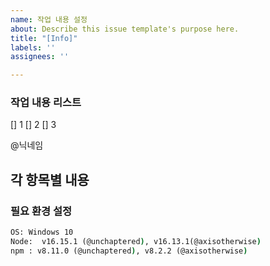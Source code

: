 ```yaml
---
name: 작업 내용 설정
about: Describe this issue template's purpose here.
title: "[Info]"
labels: ''
assignees: ''

---
```


### 작업 내용 리스트
[] 1
[] 2
[] 3

@닉네임

## 각 항목별 내용

### 필요 환경 설정

```cmd
OS: Windows 10
Node:  v16.15.1 (@unchaptered), v16.13.1(@axisotherwise)
npm : v8.11.0 (@unchaptered), v8.2.2 (@axisotherwise)
```

